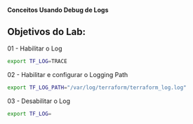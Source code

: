 #### Conceitos Usando Debug de Logs
## Objetivos do Lab:
01 - Habilitar o Log
```bash
export TF_LOG=TRACE
```
02 - Habilitar e configurar o Logging Path
```bash
export TF_LOG_PATH="/var/log/terraform/terraform_log.log"
```
03 - Desabilitar o Log
```bash
export TF_LOG=
```